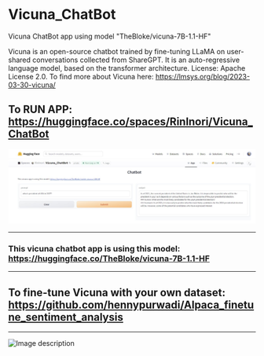 # Vicuna_ChatBot
Vicuna ChatBot app using model "TheBloke/vicuna-7B-1.1-HF"

Vicuna is an open-source chatbot trained by fine-tuning LLaMA on user-shared conversations collected from ShareGPT. It is an auto-regressive language model, based on the transformer architecture.
License: Apache License 2.0. To find more about Vicuna here: https://lmsys.org/blog/2023-03-30-vicuna/

## To RUN APP: https://huggingface.co/spaces/RinInori/Vicuna_ChatBot

![Image description](https://github.com/hennypurwadi/Vicuna_ChatBot/blob/main/Vicuna_app_answer.jpg?raw=true)

------
### This vicuna chatbot app is using this model: https://huggingface.co/TheBloke/vicuna-7B-1.1-HF

-----
## To fine-tune Vicuna with your own dataset: https://github.com/hennypurwadi/Alpaca_finetune_sentiment_analysis

---

![Image description](https://github.com/hennypurwadi/Vicuna_ChatBot/blob/main/vicuna_correct_2029.jpg?raw=true)

